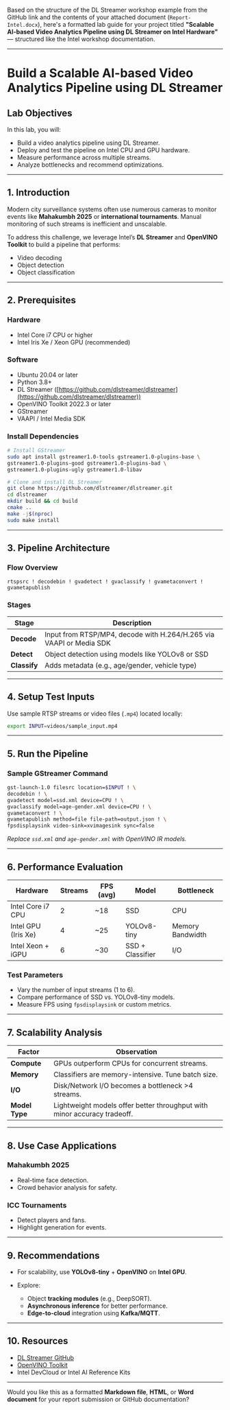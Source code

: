 Based on the structure of the DL Streamer workshop example from the GitHub link and the contents of your attached document (`Report-Intel.docx`), here's a formatted lab guide for your project titled **"Scalable AI-based Video Analytics Pipeline using DL Streamer on Intel Hardware"** — structured like the Intel workshop documentation.

---

# **Build a Scalable AI-based Video Analytics Pipeline using DL Streamer**

## **Lab Objectives**

In this lab, you will:

* Build a video analytics pipeline using DL Streamer.
* Deploy and test the pipeline on Intel CPU and GPU hardware.
* Measure performance across multiple streams.
* Analyze bottlenecks and recommend optimizations.

---

## **1. Introduction**

Modern city surveillance systems often use numerous cameras to monitor events like **Mahakumbh 2025** or **international tournaments**. Manual monitoring of such streams is inefficient and unscalable.

To address this challenge, we leverage Intel’s **DL Streamer** and **OpenVINO Toolkit** to build a pipeline that performs:

* Video decoding
* Object detection
* Object classification

---

## **2. Prerequisites**

### **Hardware**

* Intel Core i7 CPU or higher
* Intel Iris Xe / Xeon GPU (recommended)

### **Software**

* Ubuntu 20.04 or later
* Python 3.8+
* DL Streamer ([https://github.com/dlstreamer/dlstreamer](https://github.com/dlstreamer/dlstreamer))
* OpenVINO Toolkit 2022.3 or later
* GStreamer
* VAAPI / Intel Media SDK

### **Install Dependencies**

```bash
# Install GStreamer
sudo apt install gstreamer1.0-tools gstreamer1.0-plugins-base \
gstreamer1.0-plugins-good gstreamer1.0-plugins-bad \
gstreamer1.0-plugins-ugly gstreamer1.0-libav

# Clone and install DL Streamer
git clone https://github.com/dlstreamer/dlstreamer.git
cd dlstreamer
mkdir build && cd build
cmake ..
make -j$(nproc)
sudo make install
```

---

## **3. Pipeline Architecture**

### **Flow Overview**

```
rtspsrc ! decodebin ! gvadetect ! gvaclassify ! gvametaconvert ! gvametapublish
```

### **Stages**

| Stage        | Description                                                         |
| ------------ | ------------------------------------------------------------------- |
| **Decode**   | Input from RTSP/MP4, decode with H.264/H.265 via VAAPI or Media SDK |
| **Detect**   | Object detection using models like YOLOv8 or SSD                    |
| **Classify** | Adds metadata (e.g., age/gender, vehicle type)                      |

---

## **4. Setup Test Inputs**

Use sample RTSP streams or video files (`.mp4`) located locally:

```bash
export INPUT=videos/sample_input.mp4
```

---

## **5. Run the Pipeline**

### **Sample GStreamer Command**

```bash
gst-launch-1.0 filesrc location=$INPUT ! \
decodebin ! \
gvadetect model=ssd.xml device=CPU ! \
gvaclassify model=age-gender.xml device=CPU ! \
gvametaconvert ! \
gvametapublish method=file file-path=output.json ! \
fpsdisplaysink video-sink=xvimagesink sync=false
```

*Replace `ssd.xml` and `age-gender.xml` with OpenVINO IR models.*

---

## **6. Performance Evaluation**

| Hardware            | Streams | FPS (avg) | Model            | Bottleneck       |
| ------------------- | ------- | --------- | ---------------- | ---------------- |
| Intel Core i7 CPU   | 2       | \~18      | SSD              | CPU              |
| Intel GPU (Iris Xe) | 4       | \~25      | YOLOv8-tiny      | Memory Bandwidth |
| Intel Xeon + iGPU   | 6       | \~30      | SSD + Classifier | I/O              |

### **Test Parameters**

* Vary the number of input streams (1 to 6).
* Compare performance of SSD vs. YOLOv8-tiny models.
* Measure FPS using `fpsdisplaysink` or custom metrics.

---

## **7. Scalability Analysis**

| Factor         | Observation                                                              |
| -------------- | ------------------------------------------------------------------------ |
| **Compute**    | GPUs outperform CPUs for concurrent streams.                             |
| **Memory**     | Classifiers are memory-intensive. Tune batch size.                       |
| **I/O**        | Disk/Network I/O becomes a bottleneck >4 streams.                        |
| **Model Type** | Lightweight models offer better throughput with minor accuracy tradeoff. |

---

## **8. Use Case Applications**

### **Mahakumbh 2025**

* Real-time face detection.
* Crowd behavior analysis for safety.

### **ICC Tournaments**

* Detect players and fans.
* Highlight generation for events.

---

## **9. Recommendations**

* For scalability, use **YOLOv8-tiny** + **OpenVINO** on **Intel GPU**.
* Explore:

  * Object **tracking modules** (e.g., DeepSORT).
  * **Asynchronous inference** for better performance.
  * **Edge-to-cloud** integration using **Kafka/MQTT**.

---

## **10. Resources**

* [DL Streamer GitHub](https://github.com/dlstreamer/dlstreamer)
* [OpenVINO Toolkit](https://docs.openvino.ai/)
* Intel DevCloud or Intel AI Reference Kits

---

Would you like this as a formatted **Markdown file**, **HTML**, or **Word document** for your report submission or GitHub documentation?
